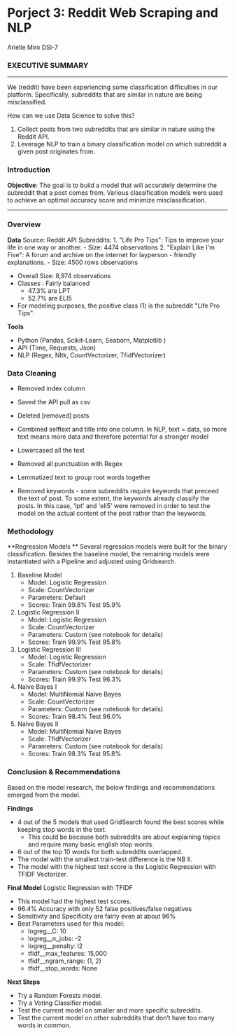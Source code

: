 # Porject 3: Reddit Web Scraping and NLP


Arielle Miro 
DSI-7

### EXECUTIVE SUMMARY

---

We (reddit) have been experiencing some classification difficulties in our platform. Specifically, subreddits that are similar in nature are being misclassified. 


How can we use Data Science to solve this?  

1. Collect posts from two subreddits that are similar in nature using the Reddit API. 
2. Leverage NLP to train a binary classification model on which subreddit a given post originates from. 
 

### Introduction

**Objective**: The goal is to build a model that will accurately determine the subreddit that a post comes from. Various classification models were used to achieve an optimal accuracy score and minimize misclassification. 

---

### Overview
    
**Data**
Source: Reddit API
Subreddits: 
    1. "Life Pro Tips": Tips to improve your life in one way or another. 
        - Size: 4474 observations 
    2. "Explain Like I'm Five":  A forum and archive on the internet for layperson - friendly explanations.
        - Size: 4500 rows observations  
- Overall Size: 8,974 observations
- Classes : Fairly balanced 
    - 47.3% are LPT 
    - 52.7% are ELI5 
- For modeling purposes, the positive class (1) is the subreddit "Life Pro Tips".

**Tools**
- Python (Pandas, Scikit-Learn, Seaborn, Matplotlib )
- API (Time, Requests, Json)
- NLP (Regex, Nltk, CountVectorizer, TfidfVectorizer)

### Data Cleaning 
    
- Removed index column 
- Saved the API pull as csv
- Deleted [removed] posts 
- Combined selftext and title into one column. In NLP, text = data, so more text means more data and therefore potential for a stronger model  
- Lowercased all the text 
- Removed all punctuation with Regex 
- Lemmatized text to group root words together 


- Removed keywords - some subreddits require keywords that preceed the text of post. To some extent, the keywords already classify the posts. In this case, 'lpt' and 'eli5' were removed in order to test the model on the actual content of the post rather than the keywords. 

### Methodology 

**Regression Models **
Several regression models were built for the binary classification. Besides the baseline model, the remaining models were instantiated with a Pipeline and adjusted using Gridsearch.

1. Baseline Model 
    - Model: Logistic Regression 
    - Scale: CountVectorizer 
    - Parameters: Default 
    - Scores: Train 99.8% Test 95.9%
2. Logistic Regression II
    - Model: Logistic Regression 
    - Scale: CountVectorizer 
    - Parameters: Custom (see notebook for details)
    - Scores: Train 99.9% Test 95.8%
3. Logistic Regression III
    - Model: Logistic Regression 
    - Scale: TfidfVectorizer 
    - Parameters: Custom (see notebook for details)
    - Scores: Train 99.9% Test 96.3%
4. Naive Bayes I
    - Model: MultiNomial Naive Bayes 
    - Scale: CountVectorizer 
    - Parameters: Custom (see notebook for details)
    - Scores: Train 98.4% Test 96.0%
5. Naive Bayes II
    - Model: MultiNomial Naive Bayes 
    - Scale: TfidfVectorizer 
    - Parameters: Custom (see notebook for details)
    - Scores: Train 98.3% Test 95.8%
 

### Conclusion & Recommendations

Based on the model research, the below findings and recommendations emerged from the model. 

**Findings**
- 4 out of the 5 models that used GridSearch found the best scores while keeping stop words in the text. 
    - This could be because both subreddits are about explaining topics and require many basic english stop words.
- 6 out of the top 10 words for both subreddits overlapped. 
- The model with the smallest train-test difference is the NB II.
- The model with the highest test score is the Logistic Regression with TFIDF Vectorizer. 


**Final Model**
Logistic Regression with TFIDF
- This model had the highest test scores.
- 96.4% Accuracy with only 52 false positives/false negatives 
- Sensitivity and Specificity are fairly even at about 96%
- Best Parameters used for this model:
    - logreg__C: 10 
    - logreg__n_jobs:  -2
    - logreg__penalty: l2
    - tfidf__max_features: 15,000
    - tfidf__ngram_range: (1, 2)
    - tfidf__stop_words: None

**Next Steps**
- Try a Random Forests model.
- Try a Voting Classifier model. 
- Test the current model on smaller and more specific subreddits. 
- Test the current model on other subreddits that don’t have too many words in common. 

 